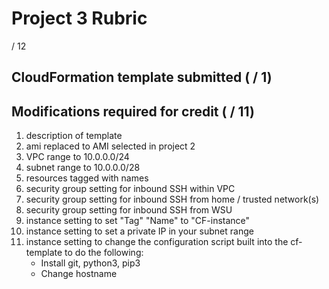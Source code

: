 # Project 3 Rubric

/ 12

## CloudFormation template submitted ( / 1)

## Modifications required for credit ( / 11)

1. description of template
2. ami replaced to AMI selected in project 2
3. VPC range to 10.0.0.0/24
4. subnet range to 10.0.0.0/28
5. resources tagged with names
6. security group setting for inbound SSH within VPC
7. security group setting for inbound SSH from home / trusted network(s)
8. security group setting for inbound SSH from WSU
9. instance setting to set "Tag" "Name" to "CF-instance"
10. instance setting to set a private IP in your subnet range
11. instance setting to change the configuration script built into the cf-template to do the following:
    - Install git, python3, pip3
    - Change hostname
